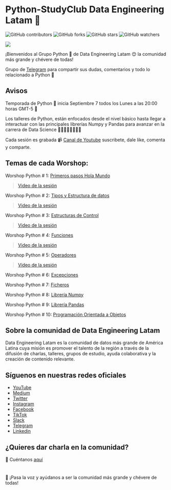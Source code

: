 # Python-StudyClub Data Engineering Latam 🐍

![GitHub contributors](https://img.shields.io/github/contributors/DataEngineering-LATAM/Python-StudyClub)
![GitHub forks](https://img.shields.io/github/forks/DataEngineering-LATAM/Python-StudyClub?style=social)
![GitHub stars](https://img.shields.io/github/stars/DataEngineering-LATAM/Python-StudyClub?style=social)
![GitHub watchers](https://img.shields.io/github/watchers/DataEngineering-LATAM/Python-StudyClub?style=social)

![](https://github.com/DataEngineering-LATAM/Python-StudyClub/blob/main/Python_10.png#center)

¡Bienvenidos al Grupo Python 🐍 de Data Engineering Latam 😊 la comunidad más grande y chévere de todas!

Grupo de [Telegram](https://t.me/dataengineeringlatam_python) para compartir sus dudas, comentarios y todo lo relacionado a Python 🐍

## Avisos
Temporada de Python 🐍 inicia Septiembre 7 todos los Lunes a las 20:00 horas GMT-5 🎯

Los talleres de Python, están enfocados desde el nivel básico hasta llegar a interactuar con las principales librerías Numpy y Pandas para avanzar en la  carrera de Data Science 👨‍💻👩🏼‍💻👨🏿‍💻

Cada sesión es grabada :video_camera: [Canal de Youtube](https://youtube.com/c/dataengineeringlatam) suscribete, dale like, comenta y comparte.

## Temas de cada Worshop:

Worshop Python # 1: [Primeros pasos Hola Mundo](https://github.com/DataEngineering-LATAM/Python-StudyClub/blob/main/1_Mi_primer_programa_py_DEL.ipynb)

> [Video de la sesión](https://www.youtube.com/watch?v=vN-gidKPFMo&list=PLdxuOh58KNA4qIMg1EaOF6oALL5SvnA-z)

Worshop Python # 2: [Tipos y Estructura de datos](https://github.com/DataEngineering-LATAM/Python-StudyClub/blob/main/Tipos%20y%20Estructuras%20de%20Python.ipynb)

> [Video de la sesión](https://www.youtube.com/watch?v=dGv2rOgwNEA&list=PLdxuOh58KNA4qIMg1EaOF6oALL5SvnA-z&index=2)

Worshop Python # 3: [Estructuras de Control](https://github.com/DataEngineering-LATAM/Python-StudyClub/blob/main/Worshop%20Python%20%23%203:%20Estructuras%20de%20Control/Estructuras_de_Control.ipynb)

> [Video de la sesión](https://www.youtube.com/watch?v=hT160XTQpG0&list=PLdxuOh58KNA4qIMg1EaOF6oALL5SvnA-z&index=3)

Worshop Python # 4: [Funciones](https://github.com/DataEngineering-LATAM/Python-StudyClub/blob/main/Worshop%20Python%20%23%204:%20Funciones/Funciones_en_Python.ipynb)

> [Video de la sesión](https://youtu.be/49RajRnidow)

Worshop Python # 5: [Operadores](https://github.com/DataEngineering-LATAM/Python-StudyClub/tree/main/Worshop%20Python%20%23%205:%20Operadores)

> [Video de la sesión](https://youtu.be/4cSi-5mIKqQ)

Worshop Python # 6: [Excepciones](https://github.com/DataEngineering-LATAM/Python-StudyClub/blob/main/7_Excepciones.ipynb)

Worshop Python # 7: [Ficheros](https://github.com/DataEngineering-LATAM/Python-StudyClub/tree/main/Worshop%20Python%20%23%207:%20Ficheros)

Worshop Python # 8: [Librería Numpy](#)

Worshop Python # 9: [Librería Pandas](#)

Worshop Python # 10: [Programación Orientada a Objetos](#)


## Sobre la comunidad de Data Engineering Latam

Data Engineering Latam es la comunidad de datos más grande de América Latina cuya misión es promover el talento de la región a través de la difusión de charlas, talleres, grupos de estudio, ayuda colaborativa y la creación de contenido relevante.

## Síguenos en nuestras redes oficiales

- [YouTube](https://youtube.com/c/dataengineeringlatam?sub_confirmation=1)
- [Medium](https://medium.com/@dataengineeringlatam)
- [Twitter](https://twitter.com/DataEngiLatam)
- [Instagram](https://instagram.com/dataengineeringlatam)
- [Facebook](https://facebook.com/dataengineeringlatam)
- [TikTok](https://www.tiktok.com/@dataengineeringlatam)
- [Slack](https://bit.ly/dataengineeringlatam_slack)
- [Telegram](https://t.me/dataengineeringlatam)
- [Linkedin](https://linkedin.com/company/data-engineering-latam)

## ¿Quieres dar charla en la comunidad? 

:microphone: Cuéntanos [aquí](https://docs.google.com/forms/d/e/1FAIpQLSd7CZgRxGHx-rRA7CyAeB0MxNPgVj5rCqQsrjrFiNYhoZxS1w/viewform)

# 

:loudspeaker: ¡Pasa la voz y ayúdanos a ser la comunidad más grande y chévere de todas!
